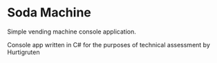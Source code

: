 ﻿# Soda Machine

Simple vending machine console application.

Console app written in C# for the purposes of technical assessment by Hurtigruten
